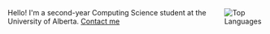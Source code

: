 <div style="display: flex; flex-direction: row; align-items: center; width: 100%;">
  <div style="margin-right: 20px;">
    Hello! I'm a second-year Computing Science student at the University of Alberta.
    <a href="https://www.linkedin.com/in/harsh-gill/">Contact me</a>
  </div>
  <div>
    <img src="https://github-readme-stats.vercel.app/api/top-langs/?username=349gill" 
         alt="Top Languages" style="max-width: 200px; height: auto;">
  </div>
</div>
